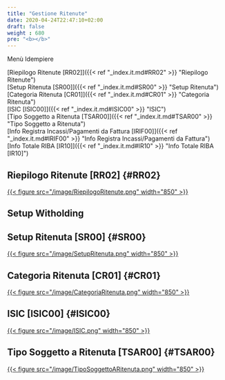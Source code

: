 ```yaml
---
title: "Gestione Ritenute"
date: 2020-04-24T22:47:10+02:00
draft: false
weight : 680
pre: "<b></b>"
---
```


Menù Idempiere

[Riepilogo Ritenute [RR02]]({{< ref "_index.it.md#RR02" >}} "Riepilogo Ritenute") <br>
[Setup Ritenuta [SR00]]({{< ref "_index.it.md#SR00" >}} "Setup Ritenuta") <br>
[Categoria Ritenuta [CR01]]({{< ref "_index.it.md#CR01" >}} "Categoria Ritenuta") <br>
[ISIC [ISIC00]]({{< ref "_index.it.md#ISIC00" >}} "ISIC") <br>
[Tipo Soggetto a Ritenuta [TSAR00]]({{< ref "_index.it.md#TSAR00" >}} "Tipo Soggetto a Ritenuta") <br>
[Info Registra Incassi/Pagamenti da Fattura [IRIF00]]({{< ref "_index.it.md#IRIF00" >}} "Info Registra Incassi/Pagamenti da Fattura") <br>
[Info Totale RIBA [IR10]]({{< ref "_index.it.md#IR10" >}} "Info Totale RIBA [IR10]") <br>

## Riepilogo Ritenute [RR02] {#RR02}
[{{< figure src="/image/RiepilogoRitenute.png"  width="850"  >}}](/image/RiepilogoRitenute.png)

## Setup Witholding
## Setup Ritenuta [SR00] {#SR00}
[{{< figure src="/image/SetupRitenuta.png"  width="850"  >}}](/image/SetupRitenuta.png)
## Categoria Ritenuta [CR01] {#CR01}
[{{< figure src="/image/CategoriaRitenuta.png"  width="850"  >}}](/image/CategoriaRitenuta.png)
## ISIC [ISIC00] {#ISIC00}
[{{< figure src="/image/ISIC.png"  width="850"  >}}](/image/ISIC.png)
## Tipo Soggetto a Ritenuta [TSAR00] {#TSAR00}
[{{< figure src="/image/TipoSoggettoARitenuta.png"  width="850"  >}}](/image/TipoSoggettoARitenuta.png)


